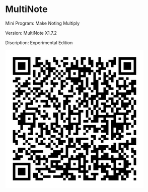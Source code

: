 # MultiNote
Mini Program: Make Noting Multiply

Version: MultiNote X1.7.2

Discription: Experimental Edition

![](https://github.com/iClassic-Live/MultiNote/blob/master/images/MultiNote%20Trail%20Version.jpg?raw=true)